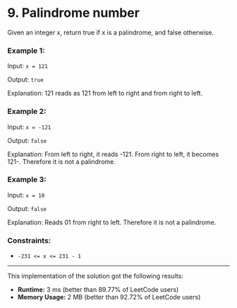 # 9. Palindrome number

Given an integer x, return true if x is a palindrome, and false otherwise.

### Example 1:

Input: `x = 121`

Output: `true`

Explanation: 121 reads as 121 from left to right and from right to left.

### Example 2:

Input: `x = -121`

Output: `false`

Explanation: From left to right, it reads -121. From right to left, it becomes 121-.
Therefore it is not a palindrome.

### Example 3:

Input: `x = 10`

Output: `false`

Explanation: Reads 01 from right to left. Therefore it is not a palindrome.
 
### Constraints:

- `-231 <= x <= 231 - 1`

***

This implementation of the solution got the following results:

- **Runtime:** 3 ms (better than 89.77% of LeetCode users)
- **Memory Usage:** 2 MB (better than 92.72% of LeetCode users)


